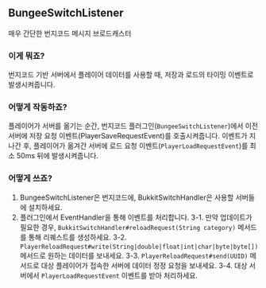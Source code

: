## BungeeSwitchListener
매우 간단한 번지코드 메시지 브로드캐스터

### 이게 뭐죠?
번지코드 기반 서버에서 플레이어 데이터를 사용할 때, 저장과 로드의 타이밍 이벤트로 발생시켜줍니다.

### 어떻게 작동하죠?
플레이어가 서버를 옮기는 순간, 번지코드 플러그인(`BungeeSwitchListener`)에서 이전 서버에 저장 요청 이벤트(PlayerSaveRequestEvent)를 호출시켜줍니다.
이벤트가 지나간 후, 플레이어가 옮겨간 서버에 로드 요청 이벤트(`PlayerLoadRequestEvent`)를 최소 50ms 뒤에 발생시켜줍니다. 

### 어떻게 쓰죠?
1. BungeeSwitchListener은 번지코드에, BukkitSwitchHandler은 사용할 서버들에 설치하세요.
2. 플러그인에서 EventHandler을 통해 이벤트를 처리합니다.
3-1. 만약 업데이트가 필요한 경우, `BukkitSwitchHandler#reloadRequest(String category)` 메서드를 통해 리퀘스트를 생성하세요.
3-2. `PlayerReloadRequest#write(String|double|float|int|char|byte|byte[])` 메서드로 원하는 데이터를 보내세요.
3-3. `PlayerReloadRequest#send(UUID)` 메서드로 대상 플레이어가 접속한 서버에 데이터 정정 요청을 보내세요.
3-4. 대상 서버에서 `PlayerLoadRequestEvent` 이벤트를 받아 처리하세요.